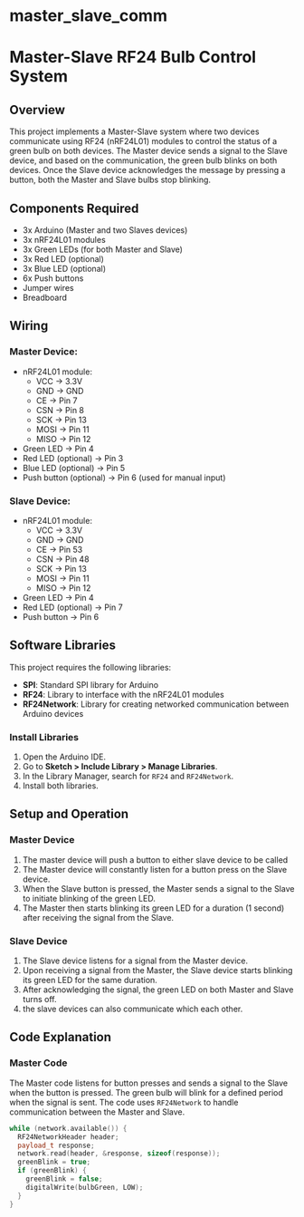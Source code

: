 # master_slave_comm
# Master-Slave RF24 Bulb Control System

## Overview

This project implements a Master-Slave system where two devices communicate using RF24 (nRF24L01) modules to control the status of a green bulb on both devices. The Master device sends a signal to the Slave device, and based on the communication, the green bulb blinks on both devices. Once the Slave device acknowledges the message by pressing a button, both the Master and Slave bulbs stop blinking.

## Components Required

- 3x Arduino (Master and two Slaves devices)
- 3x nRF24L01 modules
- 3x Green LEDs (for both Master and Slave)
- 3x Red LED (optional)
- 3x Blue LED (optional)
- 6x Push buttons
- Jumper wires
- Breadboard

## Wiring

### Master Device:
- nRF24L01 module:
  - VCC -> 3.3V
  - GND -> GND
  - CE -> Pin 7
  - CSN -> Pin 8
  - SCK -> Pin 13
  - MOSI -> Pin 11
  - MISO -> Pin 12
- Green LED -> Pin 4
- Red LED (optional) -> Pin 3
- Blue LED (optional) -> Pin 5
- Push button (optional) -> Pin 6 (used for manual input)

### Slave Device:
- nRF24L01 module:
  - VCC -> 3.3V
  - GND -> GND
  - CE -> Pin 53
  - CSN -> Pin 48
  - SCK -> Pin 13
  - MOSI -> Pin 11
  - MISO -> Pin 12
- Green LED -> Pin 4
- Red LED (optional) -> Pin 7
- Push button -> Pin 6

## Software Libraries

This project requires the following libraries:
- **SPI**: Standard SPI library for Arduino
- **RF24**: Library to interface with the nRF24L01 modules
- **RF24Network**: Library for creating networked communication between Arduino devices

### Install Libraries

1. Open the Arduino IDE.
2. Go to **Sketch > Include Library > Manage Libraries**.
3. In the Library Manager, search for `RF24` and `RF24Network`.
4. Install both libraries.

## Setup and Operation

### Master Device

1. The master device will push a button to either slave device to be called
2. The Master device will constantly listen for a button press on the Slave device.
3. When the Slave button is pressed, the Master sends a signal to the Slave to initiate blinking of the green LED.
4. The Master then starts blinking its green LED for a duration (1 second) after receiving the signal from the Slave.

### Slave Device

1. The Slave device listens for a signal from the Master device.
2. Upon receiving a signal from the Master, the Slave device starts blinking its green LED for the same duration.
3. After acknowledging the signal, the green LED on both Master and Slave turns off.
4. the slave devices can also communicate which each other.

## Code Explanation

### Master Code

The Master code listens for button presses and sends a signal to the Slave when the button is pressed. The green bulb will blink for a defined period when the signal is sent. The code uses `RF24Network` to handle communication between the Master and Slave.

```cpp
while (network.available()) {
  RF24NetworkHeader header;
  payload_t response;
  network.read(header, &response, sizeof(response));
  greenBlink = true;
  if (greenBlink) {
    greenBlink = false;
    digitalWrite(bulbGreen, LOW);
  }
}
